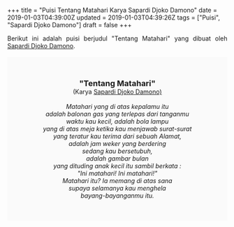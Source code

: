 +++
title = "Puisi Tentang Matahari Karya Sapardi Djoko Damono"
date = 2019-01-03T04:39:00Z
updated = 2019-01-03T04:39:26Z
tags = ["Puisi", "Sapardi Djoko Damono"]
draft = false
+++

<div dir="ltr" style="text-align: left;" trbidi="on"><div style="text-align: justify;">Berikut ini adalah puisi berjudul "Tentang Matahari" yang dibuat oleh <a href="https://ensiklopedia.kemdikbud.go.id/sastra/artikel/Sapardi_Djoko_Damono" target="_blank">Sapardi Djoko Damono</a>. </div><br /><div style="background: #FAFAFA; font-size: 14px; height: auto; margin: 0 auto; padding: 50px; text-align: center; width: auto;"><span style="font-size: 18px;"><b>"Tentang Matahari"</b></span><br />(Karya <a href="https://www.sekata.web.id/tags/sapardi-djoko-damono" target="_blank">Sapardi Djoko Damono)</a> <br /><br /><i>Matahari yang di atas kepalamu itu<br />adalah balonan gas yang terlepas dari tanganmu<br />waktu kau kecil, adalah bola lampu<br />yang di atas meja ketika kau menjawab surat-surat<br />yang teratur kau terima dari sebuah Alamat,<br />adalah jam weker yang berdering<br />sedang kau bersetubuh,<br />adalah gambar bulan<br />yang dituding anak kecil itu sambil berkata :<br />"Ini matahari! Ini matahari!"<br />Matahari itu? Ia memang di atas sana<br />supaya selamanya kau menghela<br />bayang-bayanganmu itu.</i> </div></div>
